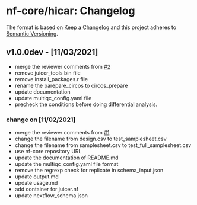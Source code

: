 # nf-core/hicar: Changelog

The format is based on [Keep a Changelog](https://keepachangelog.com/en/1.0.0/)
and this project adheres to [Semantic Versioning](https://semver.org/spec/v2.0.0.html).

## v1.0.0dev - [11/03/2021]

- merge the reviewer comments from [#2](https://github.com/nf-core/hicar/pull/2/)
- remove juicer_tools bin file
- remove install_packages.r file
- rename the parepare_circos to circos_prepare
- update documentation
- update multiqc_config.yaml file
- precheck the conditions before doing differential analysis.

### change on [11/02/2021]

- merge the reviewer comments from [#1](https://github.com/nf-core/hicar/pull/1/)
- change the filename from design.csv to test_samplesheet.csv
- change the filename from samplesheet.csv to test_full_samplesheet.csv
- use nf-core repository URL
- update the documentation of README.md
- update the multiqc_config.yaml file format
- remove the regrexp check for replicate in schema_input.json
- update output.md
- update usage.md
- add container for juicer.nf
- update nextflow_schema.json
